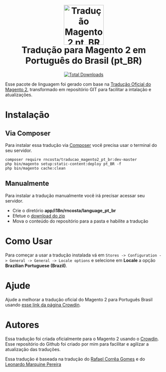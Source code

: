 <h1 align="center">
  <br>
    <img src="https://i.imgur.com/d8QEHRb.png" alt="Tradução Magento 2 pt_BR" width="128" height="128" title="Tradução Magento 2 pt_BR"/> 
  <br>
  Tradução para Magento 2 em Português do Brasil (pt_BR)
  <br>
</h1>

<p align="center">  
  <a href="https://packagist.org/packages/rncosta/traducao_magento2_pt_br"><img src="https://img.shields.io/packagist/dt/rncosta/traducao_magento2_pt_br.svg" alt="Total Downloads"></a>
</p>

Esse pacote de linguagem foi gerado com base na [Tradução Oficial do Magento 2](https://crowdin.com/project/magento-2/pt-BR), transformado em repositório GIT para facilitar a intalação e atualizações.

# Instalação

## Via Composer 

Para instalar essa tradução via [Composer](https://getcomposer.org) você precisa usar o terminal do seu servidor.

```
composer require rncosta/traducao_magento2_pt_br:dev-master
php bin/magento setup:static-content:deploy pt_BR -f
php bin/magento cache:clean
```

## Manualmente

Para instalar a tradução manualmente você irá precisar acessar seu servidor.

* Crie o diretório **app/i18n/rncosta/language_pt_br**
* Efetue o [download do zip](https://github.com/rncosta/traducao_magento2_pt_br/archive/master.zip)
* Mova o conteúdo do repositório para a pasta e habilite a tradução

# Como Usar

Para começar a usar a tradução instalada vá em `Stores -> Configuration -> General -> General -> Locale options` e selecione em **Locale** a opção **Brazilian Portuguese (Brazil)**.

# Ajude

Ajude a melhorar a tradução oficial do Magento 2 para Português Brasil usando [esse link da página Crowdin](https://crowdin.com/project/magento-2/pt-BR).

# Autores
Essa tradução foi criada oficialmente para o Magento 2 usando o [Crowdin](https://crowdin.com/project/magento-2).
Esse repositório do Github foi criado por mim para facilitar e agilizar a atualização das traduções.

Essa tradução é baseada na tradução do [Rafael Corrêa Gomes](https://github.com/rafaelstz) e do [Leonardo Marquine Pereira](https://github.com/lmarquine)
